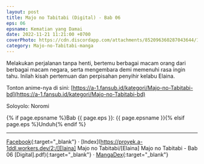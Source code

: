 ```yaml
---
layout: post
title: Majo no Tabitabi (Digital) - Bab 06
eps: 06
epsname: Kematian yang Damai
date: 2022-11-21 11:21:00 +0700
coverPhoto: https://cdn.discordapp.com/attachments/852096360287043644/1075786865472450701/bab6.png
category: Majo-no-Tabitabi-manga
---
```


Melakukan perjalanan tanpa henti, bertemu berbagai macam orang dari berbagai macam negara, serta mengembara demi memenuhi rasa ingin tahu. Inilah kisah pertemuan dan perpisahan penyihir kelabu Elaina.

Tonton anime-nya di sini: [https://a-1.fansub.id/kategori/Majo-no-Tabitabi-bd](https://a-1.fansub.id/kategori/Majo-no-Tabitabi-bd)

Soloyolo: Noromi

{% if page.epsname %}Bab {{ page.eps }}: {{ page.epsname }}{% elsif page.eps %}Unduh{% endif %}

---
[Facebook](https://www.facebook.com/a1fansub/posts/pfbid0CHSVqW4h4kv7wdMDHWQV9gq7yGLnE5dS8HR4vCPpBzg7ixTiVTRo19tSsd5arAYYl){:target="_blank"} &middot; [Index](https://proyek.a-1ddl.workers.dev/2:/[Elaina] Majo no Tabitabi/[Elaina] Majo no Tabitabi - Bab 06 [Digital].pdf){:target="_blank"} &middot; [MangaDex](https://mangadex.org/chapter/b26dd6ef-3119-4f29-a323-ab88efd4b559){:target="_blank"}